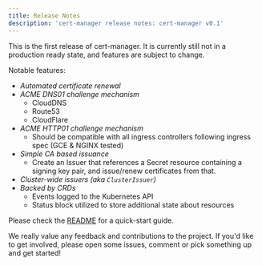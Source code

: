 ```yaml
---
title: Release Notes
description: 'cert-manager release notes: cert-manager v0.1'
---
```


This is the first release of cert-manager. It is currently still not in a production ready state, and features are subject to change.

Notable features:

- *Automated certificate renewal*
- *ACME DNS01 challenge mechanism*
  - CloudDNS
  - Route53
  - CloudFlare
- *ACME HTTP01 challenge mechanism*
  - Should be compatible with all ingress controllers following ingress spec (GCE & NGINX tested)
- *Simple CA based issuance*
  - Create an Issuer that references a Secret resource containing a signing key pair, and issue/renew certificates from that.
- *Cluster-wide issuers (aka `ClusterIssuer`)*
- *Backed by CRDs*
  - Events logged to the Kubernetes API
  - Status block utilized to store additional state about resources

Please check the [README](https://github.com/cert-manager/cert-manager) for a quick-start guide.

We really value any feedback and contributions to the project. If you'd like to get involved, please open some issues, comment or pick something up and get started!
